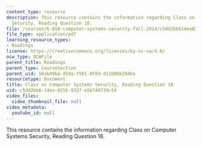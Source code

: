 ```yaml
---
content_type: resource
description: This resource contains the information regarding Class on Computer Systems
  Security, Reading Question 18.
file: /courses/6-858-computer-systems-security-fall-2014/c5dd2bb614ea025b932fe5b749739c54_MIT6_858F14_Reading18.pdf
file_type: application/pdf
learning_resource_types:
- Readings
license: https://creativecommons.org/licenses/by-nc-sa/4.0/
ocw_type: OCWFile
parent_title: Readings
parent_type: CourseSection
parent_uid: 50ab49ba-d54a-f501-0f69-d11b0bb294be
resourcetype: Document
title: Class on Computer Systems Security, Reading Question 18
uid: c5dd2bb6-14ea-025b-932f-e5b749739c54
video_files:
  video_thumbnail_file: null
video_metadata:
  youtube_id: null
---
```

This resource contains the information regarding Class on Computer Systems Security, Reading Question 18.
